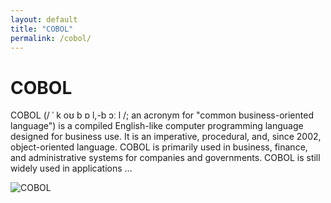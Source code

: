 ```yaml
---
layout: default
title: "COBOL"
permalink: /cobol/
---
```


# COBOL

COBOL (/ ˈ k oʊ b ɒ l,-b ɔː l /; an acronym for "common business-oriented language") is a compiled English-like computer programming language designed for business use. It is an imperative, procedural, and, since 2002, object-oriented language. COBOL is primarily used in business, finance, and administrative systems for companies and governments. COBOL is still widely used in applications ...

![COBOL](https://www.tiobe.com/wp-content/themes/tiobe/tiobe-index/images/COBOL.png)
